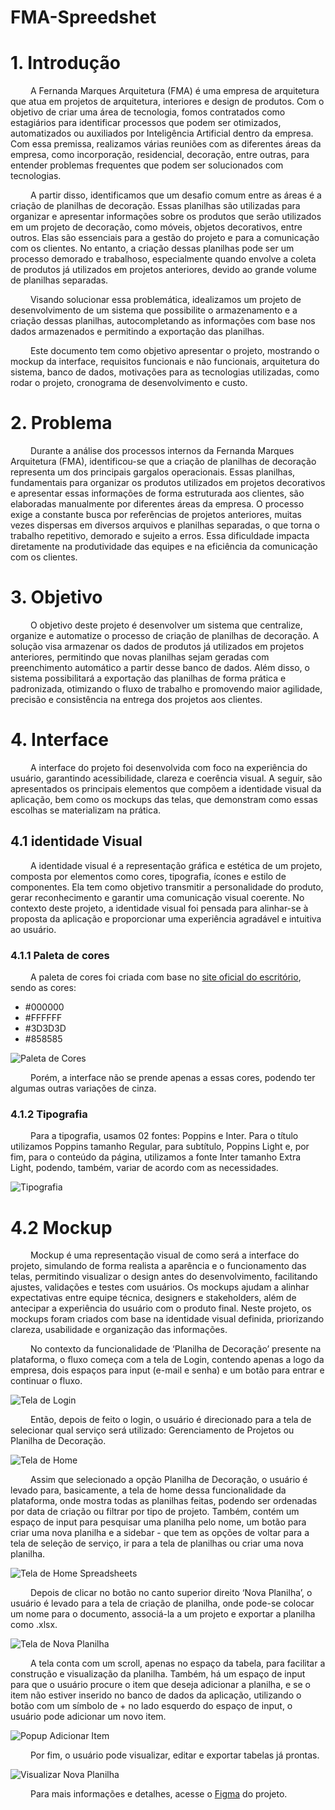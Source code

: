 # FMA-Spreedshet

# 1. Introdução

&emsp;&emsp; A Fernanda Marques Arquitetura (FMA) é uma empresa de arquitetura que atua em projetos de arquitetura, interiores e design de produtos. Com o objetivo de criar uma área de tecnologia, fomos contratados como estagiários para identificar processos que podem ser otimizados, automatizados ou auxiliados por Inteligência Artificial dentro da empresa. Com essa premissa, realizamos várias reuniões com as diferentes áreas da empresa, como incorporação, residencial, decoração, entre outras, para entender problemas frequentes que podem ser solucionados com tecnologias.

&emsp;&emsp; A partir disso, identificamos que um desafio comum entre as áreas é a criação de planilhas de decoração. Essas planilhas são utilizadas para organizar e apresentar informações sobre os produtos que serão utilizados em um projeto de decoração, como móveis, objetos decorativos, entre outros. Elas são essenciais para a gestão do projeto e para a comunicação com os clientes. No entanto, a criação dessas planilhas pode ser um processo demorado e trabalhoso, especialmente quando envolve a coleta de produtos já utilizados em projetos anteriores, devido ao grande volume de planilhas separadas.

&emsp;&emsp; Visando solucionar essa problemática, idealizamos um projeto de desenvolvimento de um sistema que possibilite o armazenamento e a criação dessas planilhas, autocompletando as informações com base nos dados armazenados e permitindo a exportação das planilhas.

&emsp;&emsp; Este documento tem como objetivo apresentar o projeto, mostrando o mockup da interface, requisitos funcionais e não funcionais, arquitetura do sistema, banco de dados, motivações para as tecnologias utilizadas, como rodar o projeto, cronograma de desenvolvimento e custo. 

# 2. Problema

&emsp;&emsp; Durante a análise dos processos internos da Fernanda Marques Arquitetura (FMA), identificou-se que a criação de planilhas de decoração representa um dos principais gargalos operacionais. Essas planilhas, fundamentais para organizar os produtos utilizados em projetos decorativos e apresentar essas informações de forma estruturada aos clientes, são elaboradas manualmente por diferentes áreas da empresa. O processo exige a constante busca por referências de projetos anteriores, muitas vezes dispersas em diversos arquivos e planilhas separadas, o que torna o trabalho repetitivo, demorado e sujeito a erros. Essa dificuldade impacta diretamente na produtividade das equipes e na eficiência da comunicação com os clientes.

# 3. Objetivo 

&emsp;&emsp; O objetivo deste projeto é desenvolver um sistema que centralize, organize e automatize o processo de criação de planilhas de decoração. A solução visa armazenar os dados de produtos já utilizados em projetos anteriores, permitindo que novas planilhas sejam geradas com preenchimento automático a partir desse banco de dados. Além disso, o sistema possibilitará a exportação das planilhas de forma prática e padronizada, otimizando o fluxo de trabalho e promovendo maior agilidade, precisão e consistência na entrega dos projetos aos clientes.

# 4. Interface 

&emsp;&emsp; A interface do projeto foi desenvolvida com foco na experiência do usuário, garantindo acessibilidade, clareza e coerência visual. A seguir, são apresentados os principais elementos que compõem a identidade visual da aplicação, bem como os mockups das telas, que demonstram como essas escolhas se materializam na prática.

## 4.1 identidade Visual 

&emsp;&emsp; A identidade visual é a representação gráfica e estética de um projeto, composta por elementos como cores, tipografia, ícones e estilo de componentes. Ela tem como objetivo transmitir a personalidade do produto, gerar reconhecimento e garantir uma comunicação visual coerente. No contexto deste projeto, a identidade visual foi pensada para alinhar-se à proposta da aplicação e proporcionar uma experiência agradável e intuitiva ao usuário.

### 4.1.1 Paleta de cores

&emsp;&emsp; A paleta de cores foi criada com base no [site oficial do escritório](https://fernandamarques.com.br/), sendo as cores:

- #000000
- #FFFFFF
- #3D3D3D
- #858585

![Paleta de Cores](./assets/img/colorPalette.png)

&emsp;&emsp; Porém, a interface não se prende apenas a essas cores, podendo ter algumas outras variações de cinza.

### 4.1.2 Tipografia

&emsp;&emsp; Para a tipografia, usamos 02 fontes: Poppins e Inter. Para o título utilizamos Poppins tamanho Regular, para subtítulo, Poppins Light e, por fim, para o conteúdo da página, utilizamos a fonte Inter tamanho  Extra Light, podendo, também, variar de acordo com as necessidades.

![Tipografia](./assets/img/typography.png)

# 4.2 Mockup

&emsp;&emsp; Mockup é uma representação visual de como será a interface do projeto, simulando de forma realista a aparência e o funcionamento das telas, permitindo visualizar o design antes do desenvolvimento, facilitando ajustes, validações e testes com usuários. Os mockups ajudam a alinhar expectativas entre equipe técnica, designers e stakeholders, além de antecipar a experiência do usuário com o produto final. Neste projeto, os mockups foram criados com base na identidade visual definida, priorizando clareza, usabilidade e organização das informações.

&emsp;&emsp; No contexto da funcionalidade de ‘Planilha de Decoração’ presente na plataforma, o fluxo começa com a tela de Login, contendo apenas a logo da empresa, dois espaços para input (e-mail e senha) e um botão para entrar e continuar o fluxo.

![Tela de Login](./assets/img/login.png)

&emsp;&emsp; Então, depois de feito o login, o usuário é direcionado para a tela de selecionar qual serviço será utilizado: Gerenciamento de Projetos ou Planilha de Decoração.

![Tela de Home](./assets/img/home.png)

&emsp;&emsp; Assim que selecionado a opção Planilha de Decoração, o usuário é levado para, basicamente, a tela de home dessa funcionalidade da plataforma, onde mostra todas as planilhas feitas, podendo ser ordenadas por data de criação ou filtrar por tipo de projeto. Também, contém um espaço de input para pesquisar uma planilha pelo nome, um botão para criar uma nova planilha e a sidebar - que tem as opções de voltar para a tela de seleção de serviço, ir para a tela de planilhas ou criar uma nova planilha.

![Tela de Home Spreadsheets](./assets/img/decorationSpreadsheet.png)

&emsp;&emsp; Depois de clicar no botão no canto superior direito ‘Nova Planilha’, o usuário é levado para a tela de criação de planilha, onde pode-se colocar um nome para o documento, associá-la a um projeto e exportar a planilha como .xlsx.

![Tela de Nova Planilha](./assets/img/newSheet.png)

&emsp;&emsp; A tela conta com um scroll, apenas no espaço da tabela, para facilitar a construção e visualização da planilha. Também, há um espaço de input para que o usuário procure o item que deseja adicionar a planilha, e se o item não estiver inserido no banco de dados da aplicação, utilizando o botão com um símbolo de + no lado esquerdo do espaço de input, o usuário pode adicionar um novo item. 

![Popup Adicionar Item](./assets/img/popupNewItem.png)

&emsp;&emsp; Por fim, o usuário pode visualizar, editar e exportar tabelas já prontas.

![Visualizar Nova Planilha](./assets/img/viewNewSheet.png)

&emsp;&emsp; Para mais informações e detalhes, acesse o [Figma](https://www.figma.com/design/8zRty33UBsb7KS0XHPInTm/FMA?node-id=7-2&t=BV7HmyztEZ38X6K9-1) do projeto.